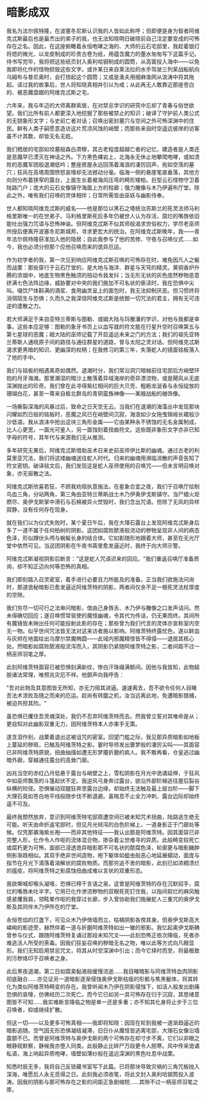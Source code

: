 # 暗影成双

我名为法尔佩特隆，在波塞冬尼斯认识我的人皆如此称呼；但即便是身为智者阿维克忒斯最后也是最杰出的弟子的我，也无法知晓明日破晓前自己注定要变成的可怖存在之名。因此，在这座俯瞰着永恒咆哮之海的、大师的云石宅邸里，我趁着银灯将熄的微光，以龙皮制成的珍贵古卷为纸，用蕴含魔力的墨水匆匆写下这篇手记。待书写完毕，我将把这些纸页封入奥利哈钢制成的圆筒，从高窗投入海中——以免我即将化作的怪物损毁这些文字。或许某日来自莱法拉的水手驾驶三列桨战船航向乌姆布与普尼奥时，会打捞起这个圆筒；又或是渔夫用细麻渔网从浪涛中将其拖起。读过我的故事后，世人将知晓真相并引以为戒；从此再无人敢靠近那座苍白的、被恶魔盘踞的阿维克忒斯之宅。

六年来，我与年迈的大师离群索居，在对禁忌学识的研究中忘却了青春与俗世欲望。我们比所有前人都更深入地挖掘了那些被禁止的知识；破译了守护前人类公式的无钥象形文字；与史前亡者对话；召唤出密封墓穴与空间之外可怖深渊中的住民。鲜有人类子嗣愿意造访这片荒凉风蚀的峭壁；而那些来自时空遥远彼岸的访客虽不计其数，却皆无名无姓。

我们栖居的宅邸如坟墓般森白肃穆，其古老程度超越亡者的记忆，建造者是人类还是恶魔早已湮灭在神话之外。下方黑色裸岩上，北海永无休止地攀爬咆哮，或如溃败的恶魔军团般退潮低吟；整座房屋永远回荡着海浪的凄厉回声，宛如空荡的墓穴；狂风在高塔周围愤怒哀嚎却无法撼动分毫。临海一侧的悬崖笔直垂落，其他方向则分布着狭窄的露台，上面生长着被海风压弯的畸形矮柏。巨型云石怪物守卫着陆路门户；庞大的云石女像镇守海面上方的柱廊；强力雕像与木乃伊遍布厅堂。除此之外，唯有我们召唤的灵体相伴；日常所需皆由巫妖与幽影侍奉。

世人都知晓阿维克忒斯的威名——他是那位以黑石之塔统治苏斯兰的死灵法师马利格里斯唯一的在世弟子。马利格里斯死后多年仍被世人认为存活，腐烂的嘴唇依旧能吐出强力咒语与恐怖神谕。但阿维克忒斯不似其师般渴求世俗权力，学尽老巫师所授后便离开波塞冬尼斯城邦，寻求更宏大的统治。在阿维克忒斯晚年，我——青年法尔佩特隆获准加入他的隐居；自此我参与了他的苦修、守夜与召唤仪式……如今，我也必须分担那个应他召唤而来的诡异厄运。

作为初学者的我，第一次见到响应阿维克忒斯召唤的可怖存在时，难免因凡人之躯而战栗：那些穿行于云石厅堂的，是大地与海洋、群星与天穹的精灵。黄铜香炉升腾的浓烟中，地底生物黑色触须的扭动令我发抖；当无形无状的灰色庞然秽物恶意挤满七色法阵边缘，威胁要对中央的我们施加不可名状的亵渎时，我在恐惧中尖叫。啜饮尸体斟满的酒浆、食用幽灵呈上的面包时，我无法抑制厌恶。但习惯终将消弭陌生与恐惧；久而久之我深信阿维克忒斯是统御一切咒法的君主，拥有无可违逆的遣散之力。

若大师满足于来自亚特兰蒂斯与图勒、或姆大陆与玛雅潘的学识，对他与我都是幸事。这些本应足够：图勒的象牙书页上以血写就的符文能在行星升空时召唤第五与第七星球的恶魔；姆大陆的巫师记载了开启遥远未来之门的方法；我们的祖先亚特兰蒂斯人通晓原子间的路径与通往群星的道路，曾与太阳之灵对话。但阿维克忒斯渴求更黑暗的知识、更幽深的权柄；在我修习的第三年，失落蛇人的镜面铭板落入了他的手中。

我们与铭板的相遇离奇如偶然。退潮时分，我们常沿洞穴暗梯前往宅邸后方峭壁环抱的月牙海滩。那里潮湿的暗沙上散落着异域海岸的奇异漂流物，或是飓风从无底深渊抛出的珍奇。我们曾在此寻得紫红相间的巨大贝壳、粗粝龙涎香与永恒绽放的珊瑚白花，甚至一尊来自极北群岛的青铜蛮族神像——某艘战船的艏饰像。

一场撕裂深海的风暴过后，致命之日天空无云。当我们在退潮的海藻丛中发现那块闪耀如烈日般的铭板时，恶魔之风已在峭壁间沉寂，海浪如少女拖曳锦缎长裙般沙沙低语。我从浪沫中抢出这块三角形金属——它由某种永不锈蚀的无名金属制成，比人心更宽，一面光可鉴人，另一面蚀刻着扭曲符文。这些既非象形文字亦非已知字母的符号，其年代与来源我们无从推测。

多年研究无果后，阿维克忒斯借助巫术召来史前巫师伊比斯的幽魂。通过古老的利莫里亚咒法，我们将这缕幽魂送往蛇人时代。归来的幽魂用濒临消散的声音告知了符文密钥。破译铭文后，我们发现这是蛇人巫师使用的召唤咒——但未言明召唤对象，亦无驱散之法。

阿维克忒斯欣喜若狂，不顾我劝阻执意施法。在星象合宜之夜，我们于召唤厅绘制鸟血三角，分站两角，第三角由亚特兰蒂斯战士木乃伊奥伊戈斯镇守。当尸蜡火炬燃尽、奥伊戈斯掌中滑石与石棉被异火焚毁时，我们念出咒语。但除了无风的异样寂静，没有任何存在现身。

就在我们以为仪式失败时，某个夏日午后，我在大理石露台上发现阿维克忒斯身后多了一道不属于任何柏树的阴影。这团如腐败脓液般流动的秽物呈现非人间的病态色泽，形似蹲伏头颅与蜿蜒长身的结合体。它如影随形地跟着大师，甚至在无光厅堂中依然可见。当这团阴影在午夜书斋里愈发逼近时，我终于向大师示警。

阿维克忒斯凝视阴影后断言："这是蛇人咒语迟来的回应。"我们重返召唤厅准备质询，却不知正迈向何等恐怖的真相。

我们即刻踏入召灵密室，着手进行必要且力所能及的准备。正当我们欲施法问询时，那道诡秘暗影已愈发逼近阿维茨特的阴影，两者间仅余不足一根死灵法杖厚度的空隙。

我们穷尽一切可行之法审问暗影，借由己身唇舌、木乃伊与雕像之口发声诘问。然未得确切回应；遂召唤惯常驱使的魔怪幽魂，令其代为传话，仍无果而终。其间所有魔镜皆未映出任何可能投射此影的存在；那些曾为我们代言的灵体亦宣称室内空无一物。似乎世间咒法皆无法对这来访者施以影响。阿维茨特终露忧色，遂以鲜血与灰烬在地面绘出乌摩尔禁魔椭圆——此域内邪魔精怪皆不得侵——退居其核心处。然暗影如腐败脓液般流泻而入，其阴影仍紧随阿维茨特之影，二者间距不过一柄巫师羽笔之厚。

此刻阿维茨特面容已被恐惧刻满新纹，惨白汗珠缀满额间。因他与我皆知，此物超脱诸法常理，唯预兆灾厄不祥。他颤声向我呼告：

"吾对此物及其意图皆无所知，亦无力阻其进逼。速速离去，吾不欲令任何人目睹吾法术溃败及随之而来的厄运。趁尚有转圜之机，汝当远离此地，免遭暗影猎捕，被迫共担其险。"

虽恐惧已攫住吾灵魂深处，我仍不忍弃阿维茨特而去。然我曾立誓对其唯命是从；更自知对此幽影双重无力，因阿维茨特本人亦束手无策。

遂含泪作别，战栗着退出这被诅咒的密室。回望门槛之际，我见那异质暗影如地板上蔓延的秽斑，已触及阿维茨特之影。霎时导师发出噩梦般的凄厉尖叫——其面容已非阿维茨特原貌，扭曲抽搐如遭无形梦魇折磨的疯人。我不敢再看，仓皇逃过幽暗外廊，穿越通往露台的高耸门廊。

凶兆当空的赤红凸月低悬于露台与峭壁之上，雪松阴影在月光中诡谲延伸，于狂风中如巫师飘荡的斗篷起伏不定。我逆风弓身奔过露台，欲沿外部阶梯逃往屋后裂谷纵横的险径。恐惧催动双腿狂奔至露台边缘，却始终无法触及最上层台阶——脚下大理石竟如苍白地平线般随步伐不断退避。虽喘息不止全力冲刺，露台边际却始终遥不可及。

最终我颓然放弃，意识到阿维茨特宅邸周遭空间已被未知咒术扭曲，陆路逃生绝无可能。听天由命折返宅邸时，但见月光倾泻的白色阶梯上，一道身影正于门廊处等候。仅凭那袭海紫长袍——而非其他特征——我认出那是阿维茨特。因其面容已非完整人形，化作令人作呕的流体混合物，掺杂着尘世难寻的异质。此般畸变较死亡或腐朽更为可怖，面部已浸透诡异暗影那不可名状的脓腐色泽，轮廓更与暗影臃肿侧影渐趋相似。其双手绝非世间造物，袍下躯体如蛆虫般恶心地延展蠕动，面庞与指节在月光下滴落着溶解状的腐败物质。而那穷追不舍的暗影，此刻已如浓稠溃烂的瘟疫，将阿维茨特之影腐蚀扭曲成难以言状的双重形态。

我欲嘶喊却喉头凝噎，恐惧已榨干言语之泉。这曾是阿维茨特的存在沉默招手，腐烂的嘴唇未吐半字。它用已化作渗流秽物的双眼死死钉住我，以指间软烂的麻风触感紧攫我肩，领眩晕作呕的我穿过长廊，步入曾协助我们施展蛇人三重咒的奥伊戈斯及其同伴木乃伊所在的厅堂。

永恒苍焰的灯盏下，可见众木乃伊倚墙而立，枯槁阴影各傍其身。但奥伊戈斯高大嶙峋的影迹旁，赫然伴着一道与折磨阿维茨特如出一辙的邪影。我忆起奥伊戈斯确曾参与仪式，跟随阿维茨特复诵过那段未知咒文——此刻恐怖正依次降临，死者亦难逃活人所受的荼毒。因我们狂妄召唤的秽暗无名之物，唯以此等方式向凡眼显形。我们无知启用禁忌咒文，将其从时空深渊中引出；而今它择时而至，将最极致的污秽烙印于召唤者之身。

此后黑夜退潮，第二日如腐臭黏液般缓慢流逝……我目睹暗影与阿维茨特血肉阴影彻底融合……亦见证另一道暗影逐渐侵蚀奥伊戈斯枯瘦的形骸与焦黑躯体，将其转化为类似阿维茨特畸变的存在。我曾听闻木乃伊在阴影侵蚀下，如活人般发出剧痛恐惧的哀嚎，仿佛经历二次死亡。而今它已如另一具可怖存在归于沉寂，其思绪意图皆不可知……我实难断言降临之物是单一还是多重；亦不知其化身将止步于三位召唤者，抑或继续扩散。

但这一切——以及更多可怖真相——我即将知晓：因现在轮到我被一道渐趋逼近的暗影追随。空气因无形恐惧凝结凝滞，旧日仆从魔怪皆逃离宅邸，大理石女像沿墙震颤不已。而曾是阿维茨特与奥伊戈斯的两个可怖存在却寸步不离，它们以非眼之眼静观默察，静候我亦堕入同类。此般静止比碎尸万段更令人胆寒。风中传来诡谲私语，海上响起异质咆哮，墙壁如薄纱般在遥远深渊的黑色吐息中战栗。

知悉时辰无多，我将自己反锁藏书室写下此篇。已将那块导致灾祸的三角咒板抛入深海，唯愿后人永无觅得之日。此刻我必须收笔，将此文封入奥利哈钢筒投入波涛。因我的阴影与那可怖存在之影的间距正急剧缩短……其隙不过一柄巫师羽笔之厚。